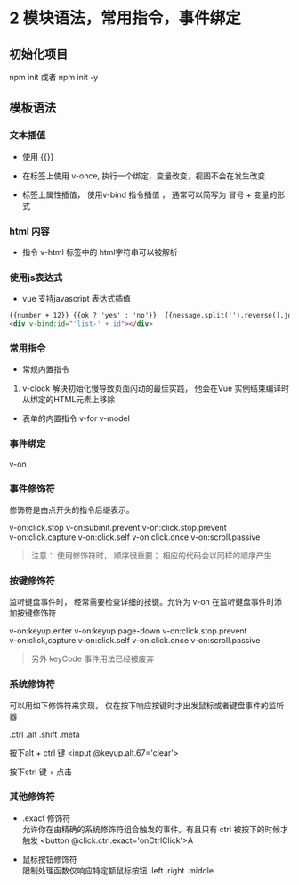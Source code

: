 # 2 模块语法，常用指令，事件绑定

## 初始化项目
npm init 或者 npm init -y

## 模板语法

### 文本插值

* 使用 {{}}

* 在标签上使用 v-once, 执行一个绑定，变量改变，视图不会在发生改变

* 标签上属性插值， 使用v-bind 指令插值 ， 通常可以简写为 冒号 + 变量的形式

### html 内容

* 指令 v-html 标签中的 html字符串可以被解析

### 使用js表达式

* vue 支持javascript 表达式插值
```html
{{number + 12}} {{ok ? 'yes' : 'no'}}  {{nessage.split('').reverse().join('')}}
<div v-bind:id="'list-' + id"></div>
```

### 常用指令

* 常规内置指令
1. v-clock 解决初始化慢导致页面闪动的最佳实践， 他会在Vue 实例结束编译时从绑定的HTML元素上移除

* 表单的内置指令
v-for v-model

### 事件绑定
v-on

### 事件修饰符
修饰符是由点开头的指令后缀表示。

v-on:click.stop  v-on:submit.prevent v-on:click.stop.prevent <br>
v-on:click.capture  v-on:click.self  v-on:click.once  v-on:scroll.passive

> 注意： 使用修饰符时， 顺序很重要； 相应的代码会以同样的顺序产生

### 按键修饰符

监听键盘事件时， 经常需要检查详细的按键。允许为 v-on 在监听键盘事件时添加按键修饰符 <br>

v-on:keyup.enter v-on:keyup.page-down  v-on:click.stop.prevent <br>
v-on:click,capture  v-on:click.self  v-on:click.once  v-on:scroll.passive

> 另外 keyCode 事件用法已经被废弃

### 系统修饰符
可以用如下修饰符来实现， 仅在按下响应按键时才出发鼠标或者键盘事件的监听器 <br>

.ctrl  .alt .shift .meta

按下alt + ctrl 键
<input @keyup.alt.67='clear'>

按下ctrl 键 + 点击
<div @click.ctrl='doSomething'></div>

### 其他修饰符
* .exact 修饰符 <br>
允许你在由精确的系统修饰符组合触发的事件。有且只有 ctrl 被按下的时候才触发
<button @click.ctrl.exact='onCtrlClick'>A</button>

* 鼠标按钮修饰符 <br>
限制处理函数仅响应特定额鼠标按钮  .left .right .middle